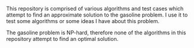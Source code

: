This repository is comprised of various algorithms and test cases which attempt to find an approximate solution to the gasoline problem. I use it to test some algorithms or some ideas I have about this problem. 

The gasoline problem is NP-hard, therefore none of the algorithms in this repository attempt to find an optimal solution.
